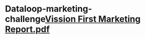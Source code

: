 # Dataloop-marketing-challenge[Vission First Marketing Report.pdf](https://github.com/user-attachments/files/18666541/Vission.First.Marketing.Report.pdf)
